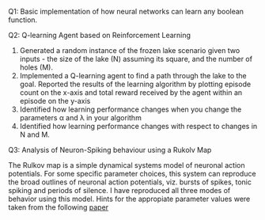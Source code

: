 Q1: Basic implementation of how neural networks can learn any boolean function. 

Q2: Q-learning Agent based on Reinforcement Learning
1. Generated a random instance of the frozen lake scenario given two inputs - the size of the lake (N) assuming its square, and the number of holes (M).
2. Implemented a Q-learning agent to find a path through the lake to the goal. Reported the results of the learning algorithm by plotting episode count on the x-axis and total reward received by the agent within an episode on the y-axis
3. Identified how learning performance changes when you change the parameters α and λ in your algorithm
4. Identified how learning performance changes with respect to changes in N and M.

Q3: Analysis of Neuron-Spiking behaviour using a Rukolv Map

The Rulkov map is a simple dynamical systems model of neuronal action potentials. For some specific parameter choices, this system can reproduce the broad outlines of neuronal action potentials, viz. bursts of spikes, tonic spiking and periods of silence. I have reproduced all three modes of behavior using this model. Hints for the appropiate parameter values were taken from the following [paper](https://journals.aps.org/pre/abstract/10.1103/PhysRevE.65.041922) 
